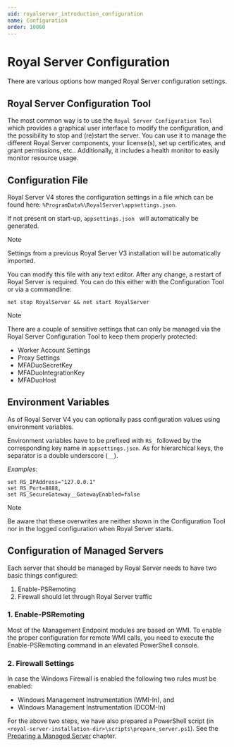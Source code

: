 ```yaml
---
uid: royalserver_introduction_configuration
name: Configuration
order: 10060
---
```


# Royal Server Configuration

There are various options how manged Royal Server configuration settings.

## Royal Server Configuration Tool

The most common way is to use the `Royal Server Configuration Tool` which provides a graphical user interface to modify the configuration, and the possibility to stop and (re)start the server. You can use it to manage the different Royal Server components, your license(s), set up certificates, and grant permissions, etc.. Additionally, it includes a health monitor to easily monitor resource usage.

## Configuration File
Royal Server V4 stores the configuration settings in a file which can be found here: `%ProgramData%\RoyalServer\appsettings.json`.

If not present on start-up, `appsettings.json ` will automatically be generated. 

> [!NOTE]
> Settings from a previous Royal Server V3 installation will be automatically imported.

You can modify this file with any text editor. After any change, a restart of Royal Server is required. 
You can do this either with the Configuration Tool or via a commandline: 

```
net stop RoyalServer && net start RoyalServer
```

> [!NOTE]
> There are a couple of sensitive settings that can only be managed via the Royal Server Configuration Tool to keep them properly protected:
>
> - Worker Account Settings
> - Proxy Settings
> - MFADuoSecretKey
> - MFADuoIntegrationKey
> - MFADuoHost

## Environment Variables

As of Royal Server V4 you can optionally pass configuration values using environment variables.

Environment variables have to be prefixed with `RS_` followed by the corresponding key name in `appsettings.json`.
As for hierarchical keys, the separator is a double underscore (`__`).

_Examples:_

```
set RS_IPAddress="127.0.0.1"
set RS_Port=8888,
set RS_SecureGateway__GatewayEnabled=false
```

> [!NOTE]
> Be aware that these overwrites are neither shown in the Configuration Tool nor in the logged configuration when Royal Server starts.

## Configuration of Managed Servers

Each server that should be managed by Royal Server needs to have two basic things configured:

1.  Enable-PSRemoting
2.  Firewall should let through Royal Server traffic

### 1. Enable-PSRemoting

Most of the Management Endpoint modules are based on WMI. To enable the proper configuration for remote WMI calls, you need to execute the Enable-PSRemoting command in an elevated PowerShell console.

### 2. Firewall Settings

In case the Windows Firewall is enabled the following two rules must be enabled:

- Windows Management Instrumentation (WMI-In), and
- Windows Management Instrumentation (DCOM-In)

For the above two steps, we have also prepared a PowerShell script (in `<royal-server-installation-dir>\scripts\prepare_server.ps1`). See the [Preparing a Managed Server](xref:royalserver_advanced_management-scripts_pepare) chapter.
